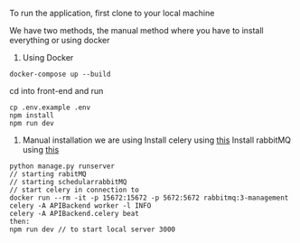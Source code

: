 To run the application, first clone to your local machine 

We have two methods, the manual method where you have to install everything or using  docker 

1. Using Docker
```
docker-compose up --build
```
cd into front-end and run 
```
cp .env.example .env
npm install
npm run dev
```
		
1. Manual installation 
		we are using 
		Install celery using [this](https://docs.celeryq.dev/en/stable/django/first-steps-with-django.html#using-celery-with-django)
		Install rabbitMQ using [this](https://www.architect.io/blog/2021-01-19/rabbitmq-docker-tutorial/)
		
```
python manage.py runserver
// starting rabitMQ
// starting schedularrabbitMQ
// start celery in connection to 
docker run --rm -it -p 15672:15672 -p 5672:5672 rabbitmq:3-management  
celery -A APIBackend worker -l INFO   
celery -A APIBackend.celery beat 
then:
npm run dev // to start local server 3000
```
